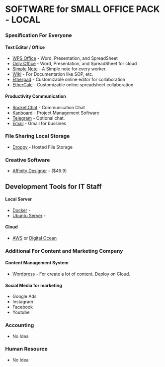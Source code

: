 # SOFTWARE for SMALL OFFICE PACK - LOCAL

### Spesification For Everyone

#### Text Editor / Office
<ul>
  <li>
    <a href="https://www.wps.com/">WPS Office</a> - Word, Presentation, and SpreadSheet
  </li>
  <li>
    <a href="https://www.onlyoffice.com/">Only Office</a> - Word, Presentation, and SpreadSheet for cloud
  </li>
  <li>
    <a href="https://github.com/Automattic/simplenote-electron">Simple Note</a> - A Simple note for every worker.
  </li>
  <li>
    <a href="https://github.com/wikimedia/mediawiki">Wiki</a> - For Documentation like SOP, etc.
  </li>
  <li>
    <a href="https://etherpad.org/">Etherpad</a> - Customizable online editor for collaboration
  </li>
  <li>
    <a href="https://ethercalc.net/">EtherCalc</a> - Customizable online spreadsheet collaboration
  </li>
</ul>

#### Productivity Communication
<ul>
  <li>
    <a href="https://rocket.chat/">Rocket.Chat</a> - Communication Chat
  </li>
  <li>
    <a href="https://kanboard.org/">Kanboard</a> - Project Management Software
  </li>
  <li>
    <a href="">Telegram</a> - Optional chat.
  </li>
  <li>
    <a href="">Email</a> - Gmail for bussines
  </li>
</ul>

### File Sharing Local Storage
<ul>
  <li><a href="https://github.com/silverwind/droppy">Droppy</a> - Hosted File Storage</li>
</ul>

### Creative Software 
<ul>
  <li><a href="https://affinity.serif.com/en-gb/">Affinity Designer</a> - ($49.9)</li>
</ul>

## Development Tools for IT Staff
#### Local Server
<ul>
  <li><a href="https://www.docker.com/">Docker</a> - </li>
  <li><a href="https://ubuntu.com/download/server">Ubuntu Server</a> - </li>
</ul>

#### Cloud
<ul>
  <li><a href="">AWS</a> or <a href="">Digital Ocean</a></li>
</ul>

### Additional For Content and Marketing Company

#### Content Management System
<ul>
  <li><a href="https://wordpress.com/">Wordpress</a> - For create a lot of content. Deploy on Cloud.</li>
</ul>

#### Social Media for marketing
<ul>
  <li>Google Ads</li>
  <li>Instagram</li>
  <li>Facebook</li>
  <li>Youtube</li>
</ul>

### Accounting
<ul>
  <li>No Idea</li>
</ul>

### Human Resource
<ul>
  <li>No Idea</li>
</ul>